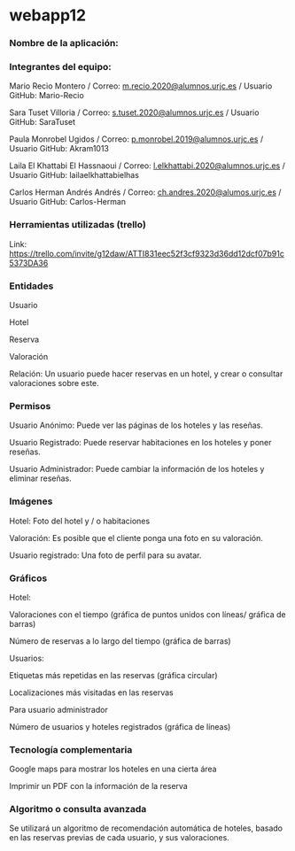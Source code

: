 # webapp12
### Nombre de la aplicación:  

### Integrantes del equipo: 

Mario Recio Montero / Correo: m.recio.2020@alumnos.urjc.es / Usuario GitHub: Mario-Recio 

Sara Tuset Villoria / Correo: s.tuset.2020@alumnos.urjc.es / Usuario GitHub: SaraTuset 

Paula Monrobel Ugidos / Correo: p.monrobel.2019@alumnos.urjc.es / Usuario GitHub: Akram1013 

Laila El Khattabi El Hassnaoui / Correo: l.elkhattabi.2020@alumnos.urjc.es / Usuario GitHub: lailaelkhattabielhas 

Carlos Herman Andrés Andrés / Correo: ch.andres.2020@alumos.urjc.es / Usuario GitHub: Carlos-Herman 

 

### Herramientas utilizadas (trello) 

Link: https://trello.com/invite/g12daw/ATTI831eec52f3cf9323d36dd12dcf07b91c5373DA36 



### Entidades

Usuario 

Hotel 

Reserva 

Valoración 

 
Relación: Un usuario puede hacer reservas en un hotel, y crear o consultar valoraciones sobre este. 

 

### Permisos

Usuario Anónimo: Puede ver las páginas de los hoteles y las reseñas. 

Usuario Registrado: Puede reservar habitaciones en los hoteles y poner reseñas.

Usuario Administrador: Puede cambiar la información de los hoteles y eliminar reseñas.
 

### Imágenes 

Hotel: Foto del hotel y / o habitaciones 

Valoración: Es posible que el cliente ponga una foto en su valoración. 

Usuario registrado: Una foto de perfil para su avatar. 

 

### Gráficos

Hotel:  

Valoraciones con el tiempo (gráfica de puntos unidos con líneas/ gráfica de barras) 

Número de reservas a lo largo del tiempo (gráfica de barras)

Usuarios:

Etiquetas más repetidas en las reservas (gráfica circular) 

Localizaciones más visitadas en las reservas

Para usuario administrador  

Número de usuarios y hoteles registrados (gráfica de líneas) 

 

### Tecnología complementaria

Google maps para mostrar los hoteles en una cierta área 

Imprimir un PDF con la información de la reserva 

 

### Algoritmo o consulta avanzada

Se utilizará un algoritmo de recomendación automática de hoteles, basado en las reservas previas de cada usuario, y sus valoraciones. 
